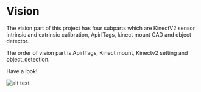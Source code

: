 # Vision
The vision part of this project has four subparts which are KinectV2 sensor intrinsic and extrinsic calibration, ApirlTags, kinect mount CAD and object detector.

The order of vision part is ApirlTags, Kinect mount, Kinectv2 setting and object_detection.

Have a look!

![alt text](https://github.com/zhouyuan7/Baxter-project-3/blob/master/source/baxter_vision1.jpg)
